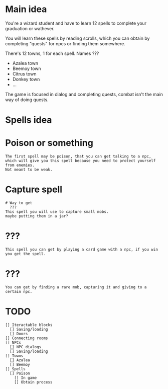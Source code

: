 # Main idea
You're a wizard student and have to learn 12 spells to complete
your graduation or wathever.

You will learn these spells by reading scrolls, which you can
obtain by completing "quests" for npcs or finding them somewhere.

There's 12 towns, 1 for each spell. Names ???
- Azalea town
- Beemoy town
- Citrus town
- Donkey town
- ...

The game is focused in dialog and completing quests, combat
isn't the main way of doing quests.

# Spells idea

# Poison or something
    The first spell may be poison, that you can get talking to a npc,
    which will give you this spell because you need to protect yourself
    from enemies. 
    Not meant to be weak.

# Capture spell
    # Way to get
      ???
    This spell you will use to capture small mobs.
    maybe putting them in a jar?

# ???
    This spell you can get by playing a card game with a npc, if you win
    you get the spell.

# ???
    You can get by finding a rare mob, capturing it and giving to a
    certain npc.

# TODO
    [] Iteractable blocks
      [] Saving/loading
      [] Doors
    [] Connecting rooms
    [] NPCs
      [] NPC dialogs
      [] Saving/loading
    [] Towns
      [] Azalea
      [] Beemoy
    [] Spells
      [] Poison
        [] In game
        [] Obtain process
    










